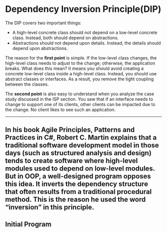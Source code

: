 # Dependency Inversion Principle(DIP)

The DIP covers two important things:

- A high-level concrete class should not depend on a low-level
  concrete class. Instead, both should depend on abstractions.
- Abstractions should not depend upon details. Instead, the details
  should depend upon abstractions.

The reason for the **first point** is simple. If the low-level class changes, the high-level
class needs to adjust to the change; otherwise, the application breaks. What does this
mean? It means you should avoid creating a concrete low-level class inside a high-level
class. Instead, you should use abstract classes or interfaces. As a result, you remove the
tight coupling between the classes.

The **second point** is also easy to understand when you analyze the case study
discussed in the ISP section. You saw that if an interface needs to change to support one
of its clients, other clients can be impacted due to the change. No client likes to see such
an application.

---
In his book Agile Principles, Patterns and Practices in C#, Robert C. Martin explains
that a traditional software development model in those days (such as structured
analysis and design) tends to create software where high-level modules used
to depend on low-level modules. But in OOP, a well-designed program opposes
this idea. It inverts the dependency structure that often results from a traditional
procedural method. This is the reason he used the word “inversion” in this
principle.
---

## Initial Program
